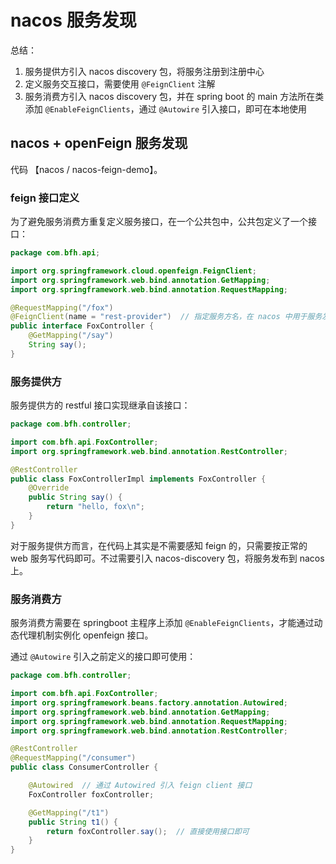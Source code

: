 # nacos 服务发现

总结：

1. 服务提供方引入 nacos discovery 包，将服务注册到注册中心
2. 定义服务交互接口，需要使用 `@FeignClient` 注解
3. 服务消费方引入 nacos discovery 包，并在 spring boot 的 main 方法所在类添加 `@EnableFeignClients`，通过 `@Autowire` 引入接口，即可在本地使用

## nacos + openFeign 服务发现

代码 【nacos / nacos-feign-demo】。

### feign 接口定义

为了避免服务消费方重复定义服务接口，在一个公共包中，公共包定义了一个接口：
```java
package com.bfh.api;

import org.springframework.cloud.openfeign.FeignClient;
import org.springframework.web.bind.annotation.GetMapping;
import org.springframework.web.bind.annotation.RequestMapping;

@RequestMapping("/fox")
@FeignClient(name = "rest-provider")  // 指定服务方名，在 nacos 中用于服务发现
public interface FoxController {
    @GetMapping("/say")
    String say();
}
```

### 服务提供方

服务提供方的 restful 接口实现继承自该接口：
```java
package com.bfh.controller;

import com.bfh.api.FoxController;
import org.springframework.web.bind.annotation.RestController;

@RestController
public class FoxControllerImpl implements FoxController {
    @Override
    public String say() {
        return "hello, fox\n";
    }
}
```
对于服务提供方而言，在代码上其实是不需要感知 feign 的，只需要按正常的 web 服务写代码即可。不过需要引入 nacos-discovery 包，将服务发布到 nacos 上。

### 服务消费方

服务消费方需要在 springboot 主程序上添加 `@EnableFeignClients`，才能通过动态代理机制实例化 openfeign 接口。

通过 `@Autowire` 引入之前定义的接口即可使用：
```java
package com.bfh.controller;

import com.bfh.api.FoxController;
import org.springframework.beans.factory.annotation.Autowired;
import org.springframework.web.bind.annotation.GetMapping;
import org.springframework.web.bind.annotation.RequestMapping;
import org.springframework.web.bind.annotation.RestController;

@RestController
@RequestMapping("/consumer")
public class ConsumerController {

    @Autowired  // 通过 Autowired 引入 feign client 接口
    FoxController foxController;

    @GetMapping("/t1")
    public String t1() {
        return foxController.say();  // 直接使用接口即可
    }
}
```


